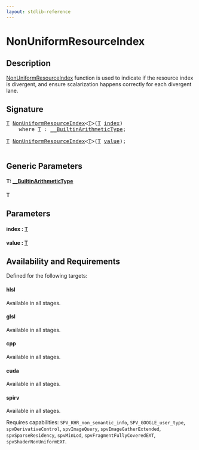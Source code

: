 ```yaml
---
layout: stdlib-reference
---
```


# NonUniformResourceIndex

## Description

<span class='code'><a href="nonuniformresourceindex-03ai.md">NonUniformResourceIndex</a></span> function is used to indicate if the resource index is
divergent, and ensure scalarization happens correctly for each divergent lane.




## Signature 

<pre>
<a href="nonuniformresourceindex-03ai.md#typeparam-T" class="code_type">T</a> <a href="nonuniformresourceindex-03ai.md">NonUniformResourceIndex</a>&lt;<a href="nonuniformresourceindex-03ai.md#typeparam-T" class="code_type">T</a>&gt;(<a href="nonuniformresourceindex-03ai.md#typeparam-T" class="code_type">T</a> <a href="nonuniformresourceindex-03ai.md#decl-index" class="code_param">index</a>)
    <span class='code_keyword'>where</span> <a href="nonuniformresourceindex-03ai.md#typeparam-T" class="code_type">T</a> : <a href="../interfaces/0_builtinarithmetictype-029j/index.md" class="code_type">__BuiltinArithmeticType</a>;

<a href="nonuniformresourceindex-03ai.md#typeparam-T" class="code_type">T</a> <a href="nonuniformresourceindex-03ai.md">NonUniformResourceIndex</a>&lt;<a href="nonuniformresourceindex-03ai.md#typeparam-T" class="code_type">T</a>&gt;(<a href="nonuniformresourceindex-03ai.md#typeparam-T" class="code_type">T</a> <a href="nonuniformresourceindex-03ai.md#decl-value" class="code_param">value</a>);

</pre>

## Generic Parameters

####  <a id="typeparam-T"></a>T: [\_\_BuiltinArithmeticType](../interfaces/0_builtinarithmetictype-029j/index.md)
####  <a id="typeparam-T"></a>T

## Parameters

####  <a id="decl-index"></a>index  : [T](nonuniformresourceindex-03ai.md#typeparam-T)
####  <a id="decl-value"></a>value  : [T](nonuniformresourceindex-03ai.md#typeparam-T)

## Availability and Requirements

Defined for the following targets:

#### hlsl
Available in all stages.

#### glsl
Available in all stages.

#### cpp
Available in all stages.

#### cuda
Available in all stages.

#### spirv
Available in all stages.

Requires capabilities: `SPV_KHR_non_semantic_info`, `SPV_GOOGLE_user_type`, `spvDerivativeControl`, `spvImageQuery`, `spvImageGatherExtended`, `spvSparseResidency`, `spvMinLod`, `spvFragmentFullyCoveredEXT`, `spvShaderNonUniformEXT`.



<script>
// Fix .md links to .html when on ReadTheDocs
if (window.location.hostname.includes('readthedocs') || 
    window.location.hostname.includes('rtfd.io')) {
  document.addEventListener('DOMContentLoaded', function() {
    const links = document.querySelectorAll('a');
    links.forEach(link => {
      const href = link.getAttribute('href');
      if (href && href.includes('.md')) {
        // This regex will handle .md links with or without fragment identifiers or query parameters
        link.href = link.href.replace(/(.+)\.md(#[^?]*)?(\?.*)?$/, '$1.html$2$3');
      }
    });
  });
}
</script>
